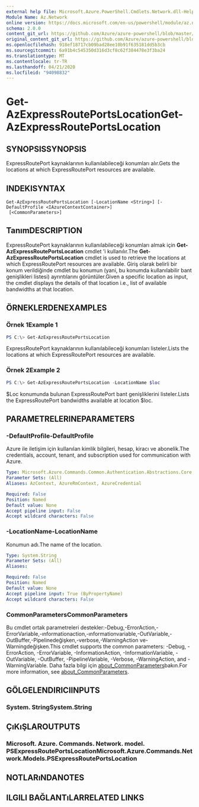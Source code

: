 ```yaml
---
external help file: Microsoft.Azure.PowerShell.Cmdlets.Network.dll-Help.xml
Module Name: Az.Network
online version: https://docs.microsoft.com/en-us/powershell/module/az.network/get-azexpressrouteportslocation
schema: 2.0.0
content_git_url: https://github.com/Azure/azure-powershell/blob/master/src/Network/Network/help/Get-AzExpressRoutePortsLocation.md
original_content_git_url: https://github.com/Azure/azure-powershell/blob/master/src/Network/Network/help/Get-AzExpressRoutePortsLocation.md
ms.openlocfilehash: 918ef18717cb09bad28ee10b91f635181dd5b3cb
ms.sourcegitcommit: 6a91b4c545350d316d3cf8c62f384478e3f3ba24
ms.translationtype: MT
ms.contentlocale: tr-TR
ms.lasthandoff: 04/21/2020
ms.locfileid: "94098832"
---
```

# <span data-ttu-id="0fbb2-101">Get-AzExpressRoutePortsLocation</span><span class="sxs-lookup"><span data-stu-id="0fbb2-101">Get-AzExpressRoutePortsLocation</span></span>

## <span data-ttu-id="0fbb2-102">SYNOPSIS</span><span class="sxs-lookup"><span data-stu-id="0fbb2-102">SYNOPSIS</span></span>
<span data-ttu-id="0fbb2-103">ExpressRoutePort kaynaklarının kullanılabileceği konumları alır.</span><span class="sxs-lookup"><span data-stu-id="0fbb2-103">Gets the locations at which ExpressRoutePort resources are available.</span></span>

## <span data-ttu-id="0fbb2-104">INDEKI</span><span class="sxs-lookup"><span data-stu-id="0fbb2-104">SYNTAX</span></span>

```
Get-AzExpressRoutePortsLocation [-LocationName <String>] [-DefaultProfile <IAzureContextContainer>]
 [<CommonParameters>]
```

## <span data-ttu-id="0fbb2-105">Tanım</span><span class="sxs-lookup"><span data-stu-id="0fbb2-105">DESCRIPTION</span></span>
<span data-ttu-id="0fbb2-106">ExpressRoutePort kaynaklarının kullanılabileceği konumları almak için **Get-AzExpressRoutePortsLocation** cmdlet 'i kullanılır.</span><span class="sxs-lookup"><span data-stu-id="0fbb2-106">The **Get-AzExpressRoutePortsLocation** cmdlet is used to retrieve the locations at which ExpressRoutePort resources are available.</span></span> <span data-ttu-id="0fbb2-107">Giriş olarak belirli bir konum verildiğinde cmdlet bu konumun (yani, bu konumda kullanılabilir bant genişlikleri listesi) ayrıntılarını görüntüler.</span><span class="sxs-lookup"><span data-stu-id="0fbb2-107">Given a specific location as input, the cmdlet displays the details of that location i.e., list of available bandwidths at that location.</span></span>

## <span data-ttu-id="0fbb2-108">ÖRNEKLERDEN</span><span class="sxs-lookup"><span data-stu-id="0fbb2-108">EXAMPLES</span></span>

### <span data-ttu-id="0fbb2-109">Örnek 1</span><span class="sxs-lookup"><span data-stu-id="0fbb2-109">Example 1</span></span>
```powershell
PS C:\> Get-AzExpressRoutePortsLocation
```

<span data-ttu-id="0fbb2-110">ExpressRoutePort kaynaklarının kullanılabileceği konumları listeler.</span><span class="sxs-lookup"><span data-stu-id="0fbb2-110">Lists the locations at which ExpressRoutePort resources are available.</span></span>

### <span data-ttu-id="0fbb2-111">Örnek 2</span><span class="sxs-lookup"><span data-stu-id="0fbb2-111">Example 2</span></span>
```powershell
PS C:\> Get-AzExpressRoutePortsLocation -LocationName $loc
```

<span data-ttu-id="0fbb2-112">$Loc konumunda bulunan ExpressRoutePort bant genişliklerini listeler.</span><span class="sxs-lookup"><span data-stu-id="0fbb2-112">Lists the ExpressRoutePort bandwidths available at location $loc.</span></span>

## <span data-ttu-id="0fbb2-113">PARAMETRELERINE</span><span class="sxs-lookup"><span data-stu-id="0fbb2-113">PARAMETERS</span></span>

### <span data-ttu-id="0fbb2-114">-DefaultProfile</span><span class="sxs-lookup"><span data-stu-id="0fbb2-114">-DefaultProfile</span></span>
<span data-ttu-id="0fbb2-115">Azure ile iletişim için kullanılan kimlik bilgileri, hesap, kiracı ve abonelik.</span><span class="sxs-lookup"><span data-stu-id="0fbb2-115">The credentials, account, tenant, and subscription used for communication with Azure.</span></span>

```yaml
Type: Microsoft.Azure.Commands.Common.Authentication.Abstractions.Core.IAzureContextContainer
Parameter Sets: (All)
Aliases: AzContext, AzureRmContext, AzureCredential

Required: False
Position: Named
Default value: None
Accept pipeline input: False
Accept wildcard characters: False
```

### <span data-ttu-id="0fbb2-116">-LocationName</span><span class="sxs-lookup"><span data-stu-id="0fbb2-116">-LocationName</span></span>
<span data-ttu-id="0fbb2-117">Konumun adı.</span><span class="sxs-lookup"><span data-stu-id="0fbb2-117">The name of the location.</span></span>

```yaml
Type: System.String
Parameter Sets: (All)
Aliases:

Required: False
Position: Named
Default value: None
Accept pipeline input: True (ByPropertyName)
Accept wildcard characters: False
```

### <span data-ttu-id="0fbb2-118">CommonParameters</span><span class="sxs-lookup"><span data-stu-id="0fbb2-118">CommonParameters</span></span>
<span data-ttu-id="0fbb2-119">Bu cmdlet ortak parametreleri destekler:-Debug,-ErrorAction,-ErrorVariable,-ınformationaction,-ınformationvariable,-OutVariable,-OutBuffer,-Pipelinedeğişken,-verbose,-WarningAction ve-Warningdeğişken.</span><span class="sxs-lookup"><span data-stu-id="0fbb2-119">This cmdlet supports the common parameters: -Debug, -ErrorAction, -ErrorVariable, -InformationAction, -InformationVariable, -OutVariable, -OutBuffer, -PipelineVariable, -Verbose, -WarningAction, and -WarningVariable.</span></span> <span data-ttu-id="0fbb2-120">Daha fazla bilgi için [about_CommonParameters](http://go.microsoft.com/fwlink/?LinkID=113216)bakın.</span><span class="sxs-lookup"><span data-stu-id="0fbb2-120">For more information, see [about_CommonParameters](http://go.microsoft.com/fwlink/?LinkID=113216).</span></span>

## <span data-ttu-id="0fbb2-121">GÖLGELENDIRICI</span><span class="sxs-lookup"><span data-stu-id="0fbb2-121">INPUTS</span></span>

### <span data-ttu-id="0fbb2-122">System. String</span><span class="sxs-lookup"><span data-stu-id="0fbb2-122">System.String</span></span>

## <span data-ttu-id="0fbb2-123">ÇıKıŞLAR</span><span class="sxs-lookup"><span data-stu-id="0fbb2-123">OUTPUTS</span></span>

### <span data-ttu-id="0fbb2-124">Microsoft. Azure. Commands. Network. model. PSExpressRoutePortsLocation</span><span class="sxs-lookup"><span data-stu-id="0fbb2-124">Microsoft.Azure.Commands.Network.Models.PSExpressRoutePortsLocation</span></span>

## <span data-ttu-id="0fbb2-125">NOTLARıNDA</span><span class="sxs-lookup"><span data-stu-id="0fbb2-125">NOTES</span></span>

## <span data-ttu-id="0fbb2-126">ILGILI BAĞLANTıLAR</span><span class="sxs-lookup"><span data-stu-id="0fbb2-126">RELATED LINKS</span></span>
